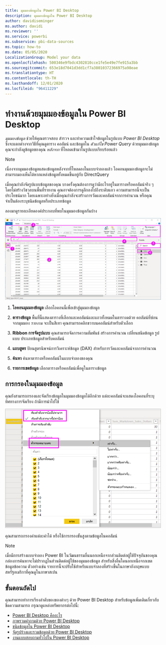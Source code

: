 ```yaml
---
title: มุมมองข้อมูลใน Power BI Desktop
description: มุมมองข้อมูลใน Power BI Desktop
author: davidiseminger
ms.author: davidi
ms.reviewer: ''
ms.service: powerbi
ms.subservice: pbi-data-sources
ms.topic: how-to
ms.date: 05/05/2020
LocalizationGroup: Model your data
ms.openlocfilehash: 500346e9fbdc4302810cce1fe5e49e7fe915a3bb
ms.sourcegitcommit: 653e18d7041d3dd1cf7a38010372366975a98eae
ms.translationtype: HT
ms.contentlocale: th-TH
ms.lasthandoff: 12/01/2020
ms.locfileid: "96411229"
---
```

# <a name="work-with-data-view-in-power-bi-desktop"></a>ทำงานด้วยมุมมองข้อมูลใน Power BI Desktop

*มุมมองข้อมูล* ช่วยให้คุณตรวจสอบ สำรวจ และทำความเข้าใจข้อมูลในรูปแบบ *Power BI Desktop* ซึ่งจะแตกต่างจากวิธีที่คุณดูตาราง คอลัมน์ และข้อมูลใน *ตัวแก้ไข Power Query* ด้วยมุมมองข้อมูล คุณจะกำลังดูข้อมูลของคุณ *หลังจาก* ที่โหลดเข้ามาในรูปแบบเรียบร้อยแล้ว

> [!NOTE]
> เนื่องจากมุมมองข้อมูลแสดงข้อมูลหลังจากที่โหลดลงในแบบจำลองแล้ว ไอคอนมุมมองข้อมูลจะไม่สามารถมองเห็นได้หากแหล่งข้อมูลทั้งหมดขึ้นอยู่กับ DirectQuery 

เมื่อคุณกำลังจัดรูปแบบข้อมูลของคุณ บางครั้งคุณต้องการดูว่ามีอะไรอยู่ในตารางหรือคอลัมน์จริง ๆ โดยไม่สร้างวิชวลบนพื้นที่รายงาน คุณอาจต้องการดูลึกลงไปถึงระดับแถว ความสามารถนี้จะเป็นประโยชน์มาก โดยเฉพาะอย่างยิ่งเมื่อคุณกำลังจะสร้างการวัดและคอลัมน์จากการคำนวณ หรือคุณจำเป็นต้องระบุชนิดข้อมูลหรือประเภทข้อมูล

ลองมาดูรายละเอียดองค์ประกอบที่พบในมุมมองข้อมูลกันบ้าง

![มุมมองข้อมูลใน Power BI Desktop](media/desktop-data-view/dataview_fullscreen.png)

1. **ไอคอนมุมมองข้อมูล** เลือกไอคอนนี้เพื่อเข้าสู่มุมมองข้อมูล

2. **ตารางข้อมูล** พื้นที่นี้แสดงตารางที่เลือกและคอลัมน์และแถวทั้งหมดในตารางดด้วย คอลัมน์ที่ซ่อนจากมุมมอง *รายงาน* จะเป็นสีเทา คุณสามารถคลิกขวาบนคอลัมน์สำหรับตัวเลือก

3. **Ribbon การจัดรูปแบบ** คุณสามารถจัดการความสัมพันธ์ สร้างการคำนวณ เปลี่ยนชนิดข้อมูล รูปแบบ ประเภทข้อมูลสำหรับคอลัมน์

4. **แถบสูตร** ป้อนสูตรนิพจน์การวิเคราะห์ข้อมูล (DAX) สำหรับการวัดและคอลัมน์จากการคำนวณ

5. **ค้นหา** ค้นหาตารางหรือคอลัมน์ในแบบจำลองของคุณ

6. **รายการเขตข้อมูล** เลือกตารางหรือคอลัมน์เพื่อดูในตารางข้อมูล

## <a name="filtering-in-data-view"></a>การกรองในมุมมองข้อมูล

คุณยังสามารถกรองและจัดเรียงข้อมูลในมุมมองข้อมูลได้อีกด้วย แต่ละคอลัมน์จะแสดงไอคอนที่ระบุทิศทางการจัดเรียง ถ้ามีการนำไปใช้

![เรียงลำดับและกรองในมุมมองข้อมูลใน Power BI Desktop](media/desktop-data-view/dataview_sort-and-filter.png)

คุณสามารถกรองค่าแต่ละค่าได้ หรือใช้การกรองขั้นสูงตามข้อมูลในคอลัมน์

> [!NOTE]
> เมื่อมีการสร้างแบบจำลอง Power BI ในวัฒนธรรมอื่นนอกเหนือจากส่วนติดต่อผู้ใช้ปัจจุบันของคุณ กล่องการค้นหาจะไม่ปรากฏในส่วนติดต่อผู้ใช้ของมุมมองข้อมูล สำหรับสิ่งอื่นใดนอกเหนือจากเขตข้อมูลข้อความ ตัวอย่างเช่น รายการนี้จะปรับใช้สำหรับแบบจำลองที่สร้างขึ้นในภาษาอังกฤษแบบสหรัฐอเมริกาที่คุณดูในภาษาสเปน


## <a name="next-steps"></a>ขั้นตอนถัดไป

คุณสามารถทำการเรียงลำดับของของต่างๆ ด้วย Power BI Desktop สำหรับข้อมูลเพิ่มเติมเกี่ยวกับขีดความสามารถ กรุณาดูแหล่งทรัพยากรต่อไปนี้:

* [Power BI Desktop คืออะไร](../fundamentals/desktop-what-is-desktop.md)
* [ภาพรวมคำถามด้วย Power BI Desktop](../transform-model/desktop-query-overview.md)
* [ชนิดข้อมูลใน Power BI Desktop](desktop-data-types.md)
* [จัดรูปร่างและรวมข้อมูลด้วย Power BI Desktop](desktop-shape-and-combine-data.md)
* [งานแบบสอบถามทั่วไปใน Power BI Desktop](../transform-model/desktop-common-query-tasks.md)
